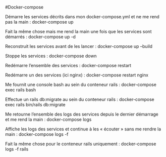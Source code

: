 #Docker-compose

Démarre les services décrits dans mon docker-compose.yml et ne me rend pas la main :
    docker-compose up

Fait la même chose mais me rend la main une fois que les services sont démarrés :
    docker-compose up -d

Reconstruit les services avant de les lancer :
    docker-compose up –build

Stoppe les services :
    docker-compose down

Redémarre l’ensemble des services :
    docker-compose restart

Redémarre un des services (ici nginx) :
    docker-compose restart nginx

Me fournit une console bash au sein du conteneur rails :
    docker-compose exec rails bash

Effectue un rails db:migrate au sein du conteneur rails :
    docker-compose exec rails bin/rails db:migrate

Me retourne l’ensemble des logs des services depuis le dernier démarrage et me rend la main :
    docker-compose logs

Affiche les logs des services et continue à les « écouter » sans me rendre la main :
    docker-compose logs -f

Fait la même chose pour le conteneur rails uniquement :
    docker-compose logs -f rails

